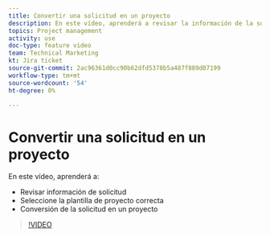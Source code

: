 ```yaml
---
title: Convertir una solicitud en un proyecto
description: En este vídeo, aprenderá a revisar la información de la solicitud, seleccionar la plantilla de proyecto correcta y convertir la solicitud en un proyecto.
topics: Project management
activity: use
doc-type: feature video
team: Technical Marketing
kt: Jira ticket
source-git-commit: 2ac96361d0cc90b62dfd5378b5a487f889d07199
workflow-type: tm+mt
source-wordcount: '54'
ht-degree: 0%

---
```


# Convertir una solicitud en un proyecto

En este vídeo, aprenderá a:

* Revisar información de solicitud
* Seleccione la plantilla de proyecto correcta
* Conversión de la solicitud en un proyecto

>[!VIDEO](https://video.tv.adobe.com/v/335083/?quality=12)
